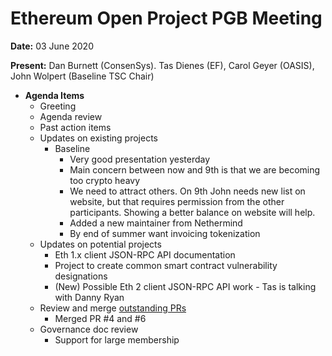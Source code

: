 # Ethereum Open Project PGB Meeting

**Date:** 03 June 2020

**Present:** Dan Burnett (ConsenSys). Tas Dienes (EF), Carol Geyer (OASIS), John Wolpert (Baseline TSC Chair)

*   **Agenda Items**
    *   Greeting
    *   Agenda review
    *   Past action items
    *   Updates on existing projects
        *   Baseline
            *   Very good presentation yesterday
            *   Main concern between now and 9th is that we are becoming too crypto heavy
            *   We need to attract others.  On 9th John needs new list on website, but that requires permission from the other participants.  Showing a better balance on website will help.
            *   Added a new maintainer from Nethermind
            *   By end of summer want invoicing tokenization
    *   Updates on potential projects
        *   Eth 1.x client JSON-RPC API documentation
        *   Project to create common smart contract vulnerability designations 
        *   (New) Possible Eth 2 client JSON-RPC API work - Tas is talking with Danny Ryan
    *   Review and merge [outstanding PRs](https://github.com/ethereum-oasis/oasis-open-project/pulls)
        *   Merged PR #4 and #6
    *   Governance doc review
        *   Support for large membership